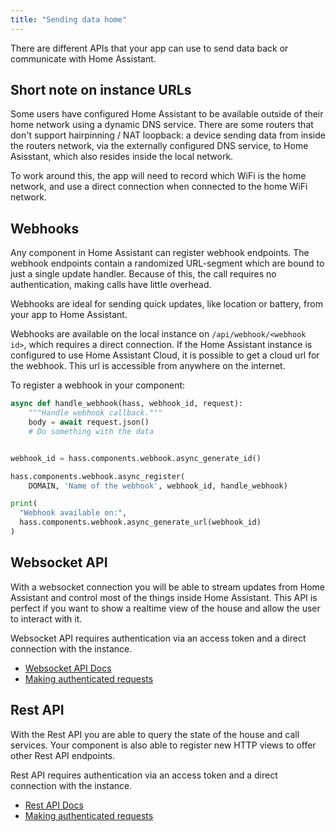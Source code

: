 ```yaml
---
title: "Sending data home"
---
```


There are different APIs that your app can use to send data back or communicate with Home Assistant.

## Short note on instance URLs

Some users have configured Home Assistant to be available outside of their home network using a dynamic DNS service. There are some routers that don't support hairpinning / NAT loopback: a device sending data from inside the routers network, via the externally configured DNS service, to Home Asisstant, which also resides inside the local network.

To work around this, the app will need to record which WiFi is the home network, and use a direct connection when connected to the home WiFi network.

## Webhooks

Any component in Home Assistant can register webhook endpoints. The webhook endpoints contain a randomized URL-segment which are bound to just a single update handler. Because of this, the call requires no authentication, making calls have little overhead.

Webhooks are ideal for sending quick updates, like location or battery, from your app to Home Assistant.

Webhooks are available on the local instance on `/api/webhook/<webhook id>`, which requires a direct connection. If the Home Assistant instance is configured to use Home Assistant Cloud, it is possible to get a cloud url for the webhook. This url is accessible from anywhere on the internet.

To register a webhook in your component:

```python
async def handle_webhook(hass, webhook_id, request):
    """Handle webhook callback."""
    body = await request.json()
    # Do something with the data


webhook_id = hass.components.webhook.async_generate_id()

hass.components.webhook.async_register(
    DOMAIN, 'Name of the webhook', webhook_id, handle_webhook)

print(
  "Webhook available on:",
  hass.components.webhook.async_generate_url(webhook_id)
)
```

## Websocket API

With a websocket connection you will be able to stream updates from Home Assistant and control most of the things inside Home Assistant. This API is perfect if you want to show a realtime view of the house and allow the user to interact with it.

Websocket API requires authentication via an access token and a direct connection with the instance.

- [Websocket API Docs](external_api_websocket)
- [Making authenticated requests](auth_api#making-authenticated-requests)

## Rest API

With the Rest API you are able to query the state of the house and call services. Your component is also able to register new HTTP views to offer other Rest API endpoints.

Rest API requires authentication via an access token and a direct connection with the instance.

- [Rest API Docs](external_api_rest)
- [Making authenticated requests](auth_api#making-authenticated-requests)
